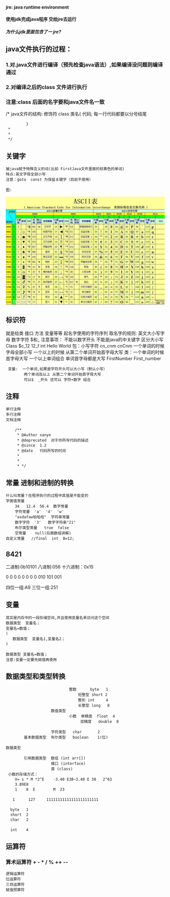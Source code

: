 #### jre:  java  runtime environment  
####  使用jdk完成java程序  交给jre去运行

##### 为什么jdk里面包含了一 jre?

## java文件执行的过程：
### 1.对.java文件进行编译（预先检查java语法）,如果编译没问题则编译通过
### 2.对编译之后的class 文件进行执行
### 注意:class 后面的名字要和java文件名一致

  /* java文件的结构:
            修饰符  class  类名{
                代码;  每一行代码都要以分号结尾
                
             }
     *
     *
     */
    
## 关键字
    被java赋予特殊含义的词(比如 FirstJava文件里面的棕黄色的单词)
    特点:英文字母全部小写
    注意：goto  const 为保留关键字（目前不使用）
    
    图:
 ![image](img/timg.jpeg)
## 标识符
   就是给类  接口   方法  变量等等 起名字使用的字符序列
   取名字的规则:
        英文大小写字母
        数字字符
        $和_
   注意事项：
        不能以数字开头
        不能是java的中关键字
        区分大小写
     Class  $c_12 12_f  int  Hello World 
     包：小写字符 cn_cnm    cnCnm 
        一个单词的时候 字母全部小写  一个以上的时候 从第二个单词开始首字母大写
     类：一个单词的时候首字母大写    一个以上单词组合 单词首字母都是大写
        FirstNumber   First_number         
        
     变量:  一个单词,如果是字符开头可以大小写（默认小写）
            两个单词及以上 从第二个单词开始首字母大写
            可以$  _开头 还可以 字符+数字 组合
## 注释
    单行注释
    多行注释
    文档注释
                
        /**
         * @Author sanye
         * @deprecated  对于你所写代码的描述
         * @since  1.2
         * @date   代码所写的时间
         * 
         * 
         * */
    
## 常量  进制和进制的转换
    什么叫常量？在程序执行的过程中其值是不能变的
    字面值常量
        34   12.4  56.4  数字常量
        字符常量  'a'  'd'  'w'
        "asdafaw哈哈哈"  字符串常量
        数字字符  '3'   数字字符串"21" 
        布尔类型常量   true  false
        空常量    null(后面数组讲解)
    自定义常量   //final  int  B=12;      
    
##  8421
 二进制:0b10101 
 八进制:056
 十六进制：0x15  
 
  0 0 0 0 0 0 0 0 
     010 101 001
 
 四位一组:A9
 三位一组:251
       
## 变量
    其实是内存中的一段存储空间,并且使用变量名来访问这个空间 
    数据类型  变量名；
    变量名=数值；
    (
       数据类型  变量名1,变量名2；
    )
    
    数据类型 变量名=数值；
    注意:变量一定要先赋值再使用
   
## 数据类型和类型转换
                                整数      byte   1
                                    短整型 short 2
                                    整形 int     4
                                    长整型 long   8
                        数值类型 
                                小数  单精度  float  4  
                                     双精度   double  8
                        
                        字符类型   char       2 
            基本数据类型  布尔类型   boolean    1(位) 
    
    数据类型
    
            引用数据类型  数组 (int arr[])
                        接口 (interface)
                        类 (class)
     小数的存储方式：
        V= s * M *2^E    -3.40 E38~3.40 E 38   2^63   
        3.89E8
        1    8  E        M  23
      
       1      127     11111111111111111111111
      
      byte   1  
      short  2
      char   2
         
      int    4
   

        
## 运算符
### 算术运算符   + - * / %     ++  --
    
    逻辑运算符   
    位运算符
    三目运算符
    赋值预算符

    
    
    
    
    
    
    
    

